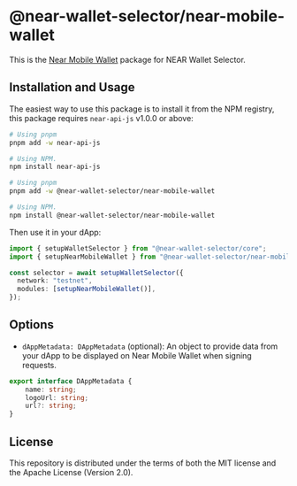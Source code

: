 # @near-wallet-selector/near-mobile-wallet

This is the [Near Mobile Wallet](https://nearmobile.app/) package for NEAR Wallet Selector.

## Installation and Usage

The easiest way to use this package is to install it from the NPM registry, this package requires `near-api-js` v1.0.0 or above:

```bash
# Using pnpm
pnpm add -w near-api-js

# Using NPM.
npm install near-api-js
```

```bash
# Using pnpm
pnpm add -w @near-wallet-selector/near-mobile-wallet

# Using NPM.
npm install @near-wallet-selector/near-mobile-wallet
```

Then use it in your dApp:

```ts
import { setupWalletSelector } from "@near-wallet-selector/core";
import { setupNearMobileWallet } from "@near-wallet-selector/near-mobile-wallet";

const selector = await setupWalletSelector({
  network: "testnet",
  modules: [setupNearMobileWallet()],
});
```

## Options

- `dAppMetadata: DAppMetadata`  (optional): An object to provide data from your dApp to be displayed on Near Mobile Wallet when signing requests. 
```ts
export interface DAppMetadata {
    name: string;
    logoUrl: string;
    url?: string;
}
```

## License

This repository is distributed under the terms of both the MIT license and the Apache License (Version 2.0).
